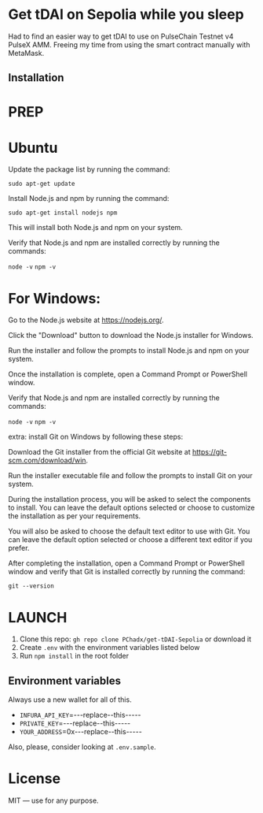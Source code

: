 # Get tDAI on Sepolia while you sleep
 
Had to find an easier way to get tDAI to use on PulseChain Testnet v4 PulseX AMM.
Freeing my time from using the smart contract manually with MetaMask.

## Installation

# PREP

# Ubuntu 

Update the package list by running the command:

`sudo apt-get update`

Install Node.js and npm by running the command:

`sudo apt-get install nodejs npm`

This will install both Node.js and npm on your system.

Verify that Node.js and npm are installed correctly by running the commands:

`node -v`
`npm -v`

# For Windows:
Go to the Node.js website at https://nodejs.org/.

Click the "Download" button to download the Node.js installer for Windows.

Run the installer and follow the prompts to install Node.js and npm on your system.

Once the installation is complete, open a Command Prompt or PowerShell window.

Verify that Node.js and npm are installed correctly by running the commands:

`node -v`
`npm -v`

extra: install Git on Windows by following these steps:

Download the Git installer from the official Git website at https://git-scm.com/download/win.

Run the installer executable file and follow the prompts to install Git on your system.

During the installation process, you will be asked to select the components to install. You can leave the default options selected or choose to customize the installation as per your requirements.

You will also be asked to choose the default text editor to use with Git. You can leave the default option selected or choose a different text editor if you prefer.

After completing the installation, open a Command Prompt or PowerShell window and verify that Git is installed correctly by running the command:


`git --version`


# LAUNCH

1. Clone this repo: `gh repo clone PChadx/get-tDAI-Sepolia` or download it
2. Create `.env` with the environment variables listed below
3. Run `npm install` in the root folder

## Environment variables
Always use a new wallet for all of this. 

- `INFURA_API_KEY`=---replace--this-----
- `PRIVATE_KEY`=---replace--this-----
- `YOUR_ADDRESS`=0x---replace--this-----


Also, please, consider looking at `.env.sample`.

# License

MIT — use for any purpose.  
